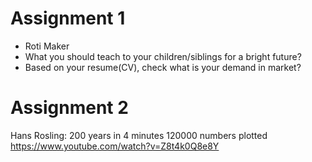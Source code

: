 


# Assignment 1

- Roti Maker
- What you should teach to your children/siblings for a bright future?
- Based on your resume(CV), check what is your demand in market?


# Assignment 2
Hans Rosling: 200 years in 4 minutes
120000 numbers plotted
https://www.youtube.com/watch?v=Z8t4k0Q8e8Y

